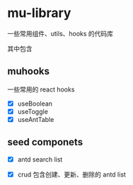 # mu-library

一些常用组件、utils、hooks 的代码库

其中包含

## muhooks

一些常用的 react hooks

- [x] useBoolean
- [x] useToggle
- [x] useAntTable

## seed componets

- [x] antd search list
- [x] crud 包含创建、更新、删除的 antd list

